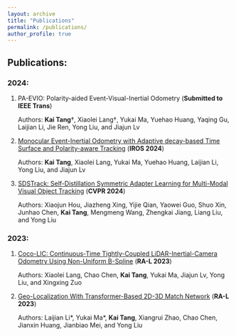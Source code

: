 ```yaml
---
layout: archive
title: "Publications"
permalink: /publications/
author_profile: true
---
```


<!-- {% if author.googlescholar %}
  You can also find my articles on <u><a href="{{author.googlescholar}}">my Google Scholar profile</a>.</u>
{% endif %}

{% include base_path %}

{% for post in site.publications reversed %}
  {% include archive-single.html %}
{% endfor %} -->

Publications:
------
### 2024:
1. PA-EVIO: Polarity-aided Event-Visual-Inertial Odometry (**Submitted to IEEE Trans**)

    Authors: **Kai Tang**†, Xiaolei Lang†, Yukai Ma, Yuehao Huang, Yaqing Gu, Laijian Li, Jie Ren, Yong Liu, and Jiajun Lv

2. [Monocular Event-Inertial Odometry with Adaptive decay-based Time Surface and Polarity-aware Tracking](/publication/2024-09-21-paper) (**IROS 2024**) 

    Authors: **Kai Tang**, Xiaolei Lang, Yukai Ma, Yuehao Huang, Laijian Li, Yong Liu, and Jiajun Lv

3. [SDSTrack: Self-Distillation Symmetric Adapter Learning for Multi-Modal Visual Object Tracking](/publication/2024-03-24-paper)  (**CVPR 2024**)

    Authors: Xiaojun Hou, Jiazheng Xing, Yijie Qian, Yaowei Guo, Shuo Xin, Junhao Chen, **Kai Tang**, Mengmeng Wang, Zhengkai Jiang, Liang Liu, and Yong Liu

### 2023:
1. [Coco-LIC: Continuous-Time Tightly-Coupled LiDAR-Inertial-Camera Odometry Using Non-Uniform B-Spline](/publication/2023-09-14-paper) (**RA-L 2023**)

    Authors: Xiaolei Lang, Chao Chen, **Kai Tang**, Yukai Ma, Jiajun Lv, Yong Liu, and Xingxing Zuo

2. [Geo-Localization With Transformer-Based 2D-3D Match Network](/publication/2023-06-29-paper) (**RA-L 2023**)

    Authors: Laijian Li\*, Yukai Ma\*, **Kai Tang**, Xiangrui Zhao, Chao Chen, Jianxin Huang, Jianbiao Mei, and Yong Liu